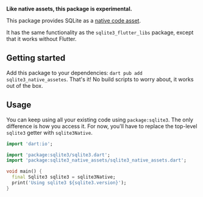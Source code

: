 __Like native assets, this package is experimental.__

This package provides SQLite as a [native code asset](https://dart.dev/interop/c-interop#native-assets).

It has the same functionality as the `sqlite3_flutter_libs` package,
except that it works without Flutter.

## Getting started

Add this package to your dependencies: `dart pub add sqlite3_native_assetes`.
That's it! No build scripts to worry about, it works out of the box.

## Usage

You can keep using all your existing code using `package:sqlite3`.
The only difference is how you access it.
For now, you'll have to replace the top-level `sqlite3` getter
with `sqlite3Native`.

```dart
import 'dart:io';

import 'package:sqlite3/sqlite3.dart';
import 'package:sqlite3_native_assets/sqlite3_native_assets.dart';

void main() {
  final Sqlite3 sqlite3 = sqlite3Native;
  print('Using sqlite3 ${sqlite3.version}');
}
```
